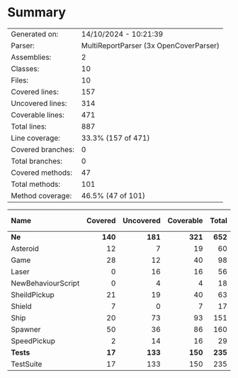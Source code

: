 ﻿# Summary
|||
|:---|:---|
| Generated on: | 14/10/2024 - 10:21:39 |
| Parser: | MultiReportParser (3x OpenCoverParser) |
| Assemblies: | 2 |
| Classes: | 10 |
| Files: | 10 |
| Covered lines: | 157 |
| Uncovered lines: | 314 |
| Coverable lines: | 471 |
| Total lines: | 887 |
| Line coverage: | 33.3% (157 of 471) |
| Covered branches: | 0 |
| Total branches: | 0 |
| Covered methods: | 47 |
| Total methods: | 101 |
| Method coverage: | 46.5% (47 of 101) |

|**Name**|**Covered**|**Uncovered**|**Coverable**|**Total**|**Line coverage**|**Covered**|**Total**|**Branch coverage**|**Covered**|**Total**|**Method coverage**|
|:---|---:|---:|---:|---:|---:|---:|---:|---:|---:|---:|---:|
|**Ne**|**140**|**181**|**321**|**652**|**43.6%**|**0**|**0**|****|**43**|**72**|**59.7%**|
|Asteroid|12|7|19|60|63.1%|0|0||3|4|75%|
|Game|28|12|40|98|70%|0|0||5|7|71.4%|
|Laser|0|16|16|56|0%|0|0||0|2|0%|
|NewBehaviourScript|0|4|4|18|0%|0|0||0|2|0%|
|SheildPickup|21|19|40|63|52.5%|0|0||9|10|90%|
|Shield|7|0|7|17|100%|0|0||1|1|100%|
|Ship|20|73|93|151|21.5%|0|0||7|21|33.3%|
|Spawner|50|36|86|160|58.1%|0|0||17|21|80.9%|
|SpeedPickup|2|14|16|29|12.5%|0|0||1|4|25%|
|**Tests**|**17**|**133**|**150**|**235**|**11.3%**|**0**|**0**|****|**4**|**29**|**13.7%**|
|TestSuite|17|133|150|235|11.3%|0|0||4|29|13.7%|
